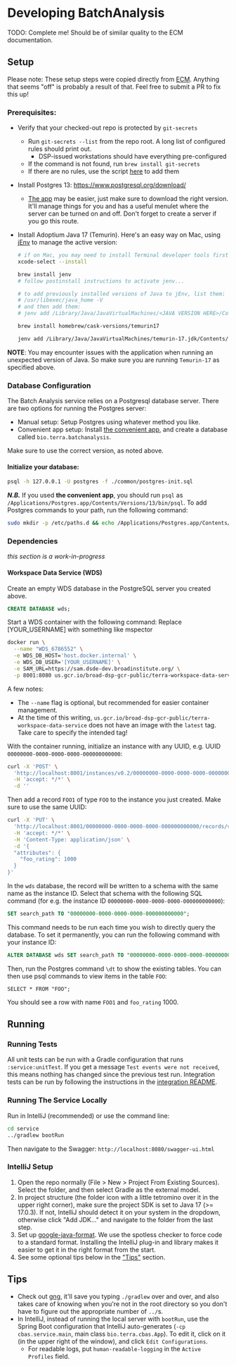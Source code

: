 # Developing BatchAnalysis

TODO: Complete me! Should be of similar quality to the ECM documentation.


## Setup

Please note: These setup steps were copied directly from [ECM](https://github.com/DataBiosphere/terra-external-credentials-manager/blob/dev/DEVELOPMENT.md). Anything
that seems "off" is probably a result of that. Feel free to submit a PR to fix this up!

### Prerequisites:

- Verify that your checked-out repo is protected by `git-secrets`
  - Run `git-secrets --list` from the repo root. A long list of configured rules should print out.
    - DSP-issued workstations should have everything pre-configured
  - If the command is not found, run `brew install git-secrets`
  - If there are no rules, use the script [here](https://github.com/broadinstitute/dsp-appsec-gitsecrets-client#setup) to add them
- Install Postgres 13: https://www.postgresql.org/download/
  - [The app](https://postgresapp.com/downloads.html) may be easier, just make sure to download the right version. It'll manage things for you and has a useful menulet where the server can be turned on and off. Don't forget to create a server if you go this route.
- Install Adoptium Java 17 (Temurin). Here's an easy way on Mac, using [jEnv](https://www.jenv.be/) to manage the active version:

    ```sh
    # if on Mac, you may need to install Terminal developer tools first
    xcode-select --install

    brew install jenv
    # follow postinstall instructions to activate jenv...

    # to add previously installed versions of Java to jEnv, list them:
    # /usr/libexec/java_home -V
    # and then add them:
    # jenv add /Library/Java/JavaVirtualMachines/<JAVA VERSION HERE>/Contents/Home

    brew install homebrew/cask-versions/temurin17

    jenv add /Library/Java/JavaVirtualMachines/temurin-17.jdk/Contents/Home
    ```

**NOTE**: You may encounter issues with the application when running an unexpected version of Java. So make sure you are running `Temurin-17` as specified above.


### Database Configuration
The Batch Analysis service relies on a Postgresql database server. There are two options for running the Postgres server:

- Manual setup:
  Setup Postgres using whatever method you like.
- Convenient app setup:
  Install [the convenient app](https://postgresapp.com/), and create a database called `bio.terra.batchanalysis`.

Make sure to use the correct version, as noted above.

#### Initialize your database:
```sh
psql -h 127.0.0.1 -U postgres -f ./common/postgres-init.sql
```
***N.B.*** If you used **the convenient app**, you should run `psql` as `/Applications/Postgres.app/Contents/Versions/13/bin/psql`. To add Postgres commands to your path, run the following command:
```sh
sudo mkdir -p /etc/paths.d && echo /Applications/Postgres.app/Contents/Versions/13/bin | sudo tee /etc/paths.d/postgresapp
```


### Dependencies

*this section is a work-in-progress*

#### Workspace Data Service (WDS)

Create an empty WDS database in the PostgreSQL server you created above.
```sql
CREATE DATABASE wds;
```

Start a WDS container with the following command:
Replace [YOUR_USERNAME] with something like mspector

```sh
docker run \
  --name "WDS_6786552" \
  -e WDS_DB_HOST='host.docker.internal' \
  -e WDS_DB_USER='[YOUR_USERNAME]' \
  -e SAM_URL=https://sam.dsde-dev.broadinstitute.org/ \
  -p 8001:8080 us.gcr.io/broad-dsp-gcr-public/terra-workspace-data-service:0.2.57
```

A few notes:
- The `--name` flag is optional, but recommended for easier container management.
- At the time of this writing, `us.gcr.io/broad-dsp-gcr-public/terra-workspace-data-service` does not have an image with the `latest` tag. Take care to specify the intended tag!


With the container running, initialize an instance with any UUID, e.g. UUID `00000000-0000-0000-0000-000000000000`:
```sh
curl -X 'POST' \
  'http://localhost:8001/instances/v0.2/00000000-0000-0000-0000-000000000000/' \
  -H 'accept: */*' \
  -d ''
```

Then add a record `FOO1` of type `FOO` to the instance you just created. Make sure to use the same UUID:
```sh
curl -X 'PUT' \
  'http://localhost:8001/00000000-0000-0000-0000-000000000000/records/v0.2/FOO/FOO1' \
  -H 'accept: */*' \
  -H 'Content-Type: application/json' \
  -d '{
  "attributes": {
    "foo_rating": 1000
  }
}'
```

In the `wds` database, the record will be written to a schema with the same name as the instance ID.
Select that schema with the following SQL command (for e.g. the instance ID `00000000-0000-0000-0000-000000000000`):

```sql
SET search_path TO "00000000-0000-0000-0000-000000000000";
```

This command needs to be run each time you wish to directly query the database. To set it
permanently, you can run the following command with your instance ID:

```sql
ALTER DATABASE wds SET search_path TO "00000000-0000-0000-0000-000000000000";
```

Then, run the Postgres command `\dt` to show the existing tables.
You can then use psql commands to view items in the table `FOO`:

```
SELECT * FROM "FOO";
```

You should see a row with name `FOO1` and `foo_rating` 1000.

## Running

### Running Tests

All unit tests can be run with a Gradle configuration that runs `:service:unitTest`. If you get a message
`Test events were not received`, this means nothing has changed since the previous test run.
Integration tests can be run by following the instructions in the [integration README](./integration/README.md).

### Running The Service Locally

Run in IntelliJ (recommended) or use the command line:

```sh
cd service
../gradlew bootRun
```

Then navigate to the Swagger: `http://localhost:8080/swagger-ui.html`

### IntelliJ Setup

1. Open the repo normally (File > New > Project From Existing Sources). Select the folder, and then select Gradle as the external model.
2. In project structure (the folder icon with a little tetromino over it in the upper
   right corner), make sure the project SDK is set to Java 17 (>= 17.0.3). If not, IntelliJ should
   detect it on your system in the dropdown, otherwise click "Add JDK..." and navigate to
   the folder from the last step.
3. Set up [google-java-format](https://github.com/google/google-java-format). We use the
   spotless checker to force code to a standard format. Installing the IntelliJ plug-in
   and library makes it easier to get it in the right format from the start.
4. See some optional tips below in the ["Tips"](#tips) section.

## Tips
- Check out [gng](https://github.com/gdubw/gng), it'll save you typing `./gradlew` over
  and over, and also takes care of knowing when you're not in the root directory so you
  don't have to figure out the appropriate number of `../`s.
- In IntelliJ, instead of running the local server with `bootRun`, use the Spring
  Boot configuration that IntelliJ auto-generates (`-cp cbas.service.main`, main class
  `bio.terra.cbas.App`). To edit it, click on it (in the upper
  right of the window), and click `Edit Configurations`.
    - For readable logs, put `human-readable-logging` in the `Active Profiles` field.
